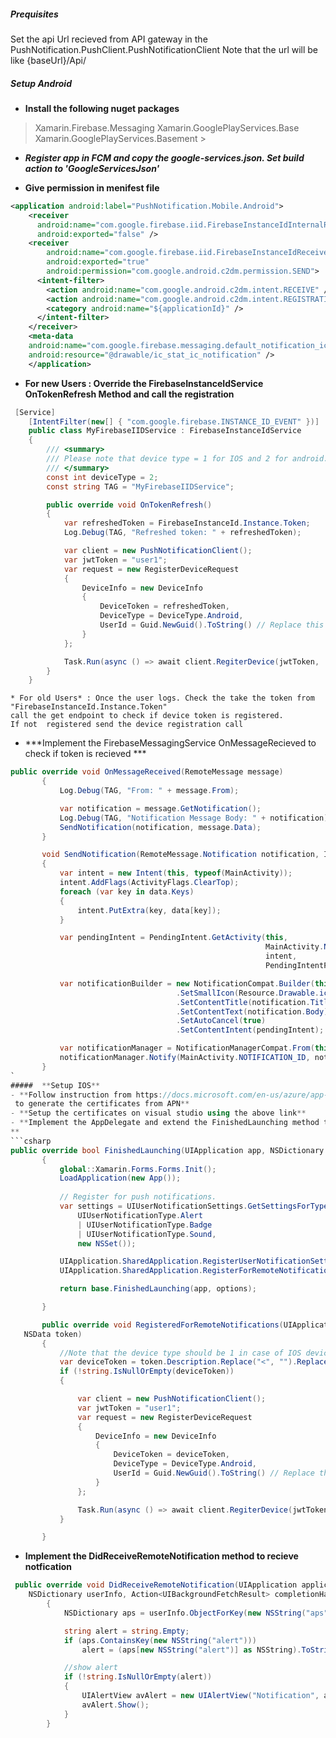 
##### **Prequisites**
Set the api Url recieved from API gateway in the PushNotification.PushClient.PushNotificationClient
Note that the url will be like {baseUrl}/Api/

##### **Setup Android**
- **Install the following nuget packages**
>  Xamarin.Firebase.Messaging
    Xamarin.GooglePlayServices.Base
    Xamarin.GooglePlayServices.Basement 
	>

- ***Register app in FCM and copy the google-services.json. Set build action to  'GoogleServicesJson'***

- **Give permission in menifest file**
```xml
<application android:label="PushNotification.Mobile.Android">
    <receiver
      android:name="com.google.firebase.iid.FirebaseInstanceIdInternalReceiver"
      android:exported="false" />
    <receiver
        android:name="com.google.firebase.iid.FirebaseInstanceIdReceiver"
        android:exported="true"
        android:permission="com.google.android.c2dm.permission.SEND">
      <intent-filter>
        <action android:name="com.google.android.c2dm.intent.RECEIVE" />
        <action android:name="com.google.android.c2dm.intent.REGISTRATION" />
        <category android:name="${applicationId}" />
      </intent-filter>
    </receiver>
    <meta-data
    android:name="com.google.firebase.messaging.default_notification_icon"
    android:resource="@drawable/ic_stat_ic_notification" />
	</application>
```
- **For new Users : Override the FirebaseInstanceIdService OnTokenRefresh Method and call the registration**
```csharp
 [Service]
    [IntentFilter(new[] { "com.google.firebase.INSTANCE_ID_EVENT" })]
    public class MyFirebaseIIDService : FirebaseInstanceIdService
    {
        /// <summary>
        /// Please note that device type = 1 for IOS and 2 for android.
        /// </summary>
        const int deviceType = 2;
        const string TAG = "MyFirebaseIIDService";

        public override void OnTokenRefresh()
        {
            var refreshedToken = FirebaseInstanceId.Instance.Token;
            Log.Debug(TAG, "Refreshed token: " + refreshedToken);

            var client = new PushNotificationClient();
            var jwtToken = "user1";
            var request = new RegisterDeviceRequest
            {
                DeviceInfo = new DeviceInfo
                {
                    DeviceToken = refreshedToken,
                    DeviceType = DeviceType.Android,
                    UserId = Guid.NewGuid().ToString() // Replace this with the logged in user id.
                }
            };

            Task.Run(async () => await client.RegiterDevice(jwtToken,  request));
        }
    }
```
	* For old Users* : Once the user logs. Check the take the token from "FirebaseInstanceId.Instance.Token" 
	call the get endpoint to check if device token is registered.	
	If not  registered send the device registration call


 - ***Implement the FirebaseMessagingService OnMessageRecieved to check if token is recieved *** 
 ```csharp
 public override void OnMessageReceived(RemoteMessage message)
        {
            Log.Debug(TAG, "From: " + message.From);

            var notification = message.GetNotification();
            Log.Debug(TAG, "Notification Message Body: " + notification);
            SendNotification(notification, message.Data);
        }

        void SendNotification(RemoteMessage.Notification notification, IDictionary<string, string> data)
        {
            var intent = new Intent(this, typeof(MainActivity));
            intent.AddFlags(ActivityFlags.ClearTop);
            foreach (var key in data.Keys)
            {
                intent.PutExtra(key, data[key]);
            }

            var pendingIntent = PendingIntent.GetActivity(this,
                                                          MainActivity.NOTIFICATION_ID,
                                                          intent,
                                                          PendingIntentFlags.OneShot);

            var notificationBuilder = new NotificationCompat.Builder(this, MainActivity.CHANNEL_ID)
                                      .SetSmallIcon(Resource.Drawable.ic_stat_ic_notification)
                                      .SetContentTitle(notification.Title)
                                      .SetContentText(notification.Body)
                                      .SetAutoCancel(true)
                                      .SetContentIntent(pendingIntent);

            var notificationManager = NotificationManagerCompat.From(this);
            notificationManager.Notify(MainActivity.NOTIFICATION_ID, notificationBuilder.Build());
        }
`
 #####  **Setup IOS**
- **Follow instruction from https://docs.microsoft.com/en-us/azure/app-service-mobile/app-service-mobile-xamarin-forms-get-started-push
  to generate the certificates from APN**
- **Setup the certificates on visual studio using the above link**
- **Implement the AppDelegate and extend the FinishedLaunching method to register devices
**
```csharp
 public override bool FinishedLaunching(UIApplication app, NSDictionary options)
        {
            global::Xamarin.Forms.Forms.Init();
            LoadApplication(new App());
   
            // Register for push notifications.
            var settings = UIUserNotificationSettings.GetSettingsForTypes(
                UIUserNotificationType.Alert
                | UIUserNotificationType.Badge
                | UIUserNotificationType.Sound,
                new NSSet());

            UIApplication.SharedApplication.RegisterUserNotificationSettings(settings);
            UIApplication.SharedApplication.RegisterForRemoteNotifications();

            return base.FinishedLaunching(app, options);

        }

        public override void RegisteredForRemoteNotifications(UIApplication application,
    NSData token)
        {
            //Note that the device type should be 1 in case of IOS devices.
            var deviceToken = token.Description.Replace("<", "").Replace(">", "").Replace(" ", "");
            if (!string.IsNullOrEmpty(deviceToken))
            {

                var client = new PushNotificationClient();
                var jwtToken = "user1";
                var request = new RegisterDeviceRequest
                {
                    DeviceInfo = new DeviceInfo
                    {
                        DeviceToken = deviceToken,
                        DeviceType = DeviceType.Android,
                        UserId = Guid.NewGuid().ToString() // Replace this with the logged in user id.
                    }
                };

                Task.Run(async () => await client.RegiterDevice(jwtToken, request));
            }

        }

```
- **Implement the DidReceiveRemoteNotification method to recieve notfication**
```csharp
 public override void DidReceiveRemoteNotification(UIApplication application,
    NSDictionary userInfo, Action<UIBackgroundFetchResult> completionHandler)
        {
            NSDictionary aps = userInfo.ObjectForKey(new NSString("aps")) as NSDictionary;

            string alert = string.Empty;
            if (aps.ContainsKey(new NSString("alert")))
                alert = (aps[new NSString("alert")] as NSString).ToString();

            //show alert
            if (!string.IsNullOrEmpty(alert))
            {
                UIAlertView avAlert = new UIAlertView("Notification", alert, null, "OK", null);
                avAlert.Show();
            }
        }
```
